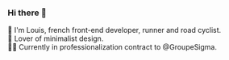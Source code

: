 ### Hi there 👋

🧑 I'm Louis, french front-end developer, runner and road cyclist.\
💫 Lover of minimalist design.\
👨‍💻 Currently in professionalization contract to @GroupeSigma.
